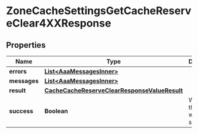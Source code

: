 

# ZoneCacheSettingsGetCacheReserveClear4XXResponse


## Properties

| Name | Type | Description | Notes |
|------------ | ------------- | ------------- | -------------|
|**errors** | [**List&lt;AaaMessagesInner&gt;**](AaaMessagesInner.md) |  |  |
|**messages** | [**List&lt;AaaMessagesInner&gt;**](AaaMessagesInner.md) |  |  |
|**result** | [**CacheCacheReserveClearResponseValueResult**](CacheCacheReserveClearResponseValueResult.md) |  |  |
|**success** | **Boolean** | Whether the API call was successful |  |



